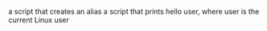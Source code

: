 a script that creates an alias
a script that prints hello user, where user is the current Linux user

